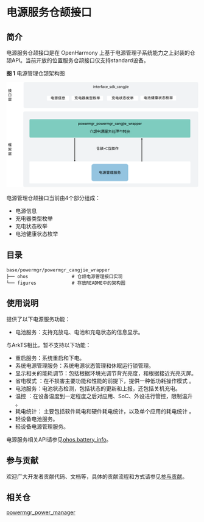 # 电源服务仓颉接口

## 简介

电源服务仓颉接口是在 OpenHarmony 上基于电源管理子系统能力之上封装的仓颉API。当前开放的位置服务仓颉接口仅支持standard设备。

**图 1**  电源管理仓颉架构图

![](figures/powermgr_cangjie_wrapper_architecture.png)

电源管理仓颉接口当前由4个部分组成：

- 电源信息
- 充电器类型枚举
- 充电状态枚举
- 电池健康状态枚举

## 目录

```
base/powermgr/powermgr_cangjie_wrapper
├── ohos                # 仓颉电源管理接口实现
└── figures             # 存放README中的架构图
```

## 使用说明

提供了以下电源服务功能：

- 电池服务：支持充放电、电池和充电状态的信息显示。

与ArkTS相比，暂不支持以下功能：

- 重启服务：系统重启和下电。
- 系统电源管理服务：系统电源状态管理和休眠运行锁管理。
- 显示相关的能耗调节：包括根据环境光调节背光亮度，和根据接近光亮灭屏。
- 省电模式 ：在不损害主要功能和性能的前提下，提供一种低功耗操作模式 。
- 电池服务：电池状态检测，包括状态的更新和上报，还包括关机充电。
- 温控 ：在设备温度到一定程度之后对应用、SoC、外设进行管控，限制温升 。
- 耗电统计： 主要包括软件耗电和硬件耗电统计，以及单个应用的耗电统计 。
- 轻设备电池服务。
- 轻设备电源管理服务。

电源服务相关API请参见[ohos.battery_info](https://gitcode.com/openharmony-sig/arkcompiler_cangjie_ark_interop/blob/master/doc/API_Reference/source_zh_cn/apis/BasicServicesKit/cj-apis-battery_info.md)。

## 参与贡献

欢迎广大开发者贡献代码、文档等，具体的贡献流程和方式请参见[参与贡献](https://gitcode.com/openharmony/docs/blob/master/zh-cn/contribute/%E5%8F%82%E4%B8%8E%E8%B4%A1%E7%8C%AE.md)。

## 相关仓

[powermgr_power_manager](https://gitee.com/openharmony/powermgr_power_manager/blob/master/README_zh.md)
